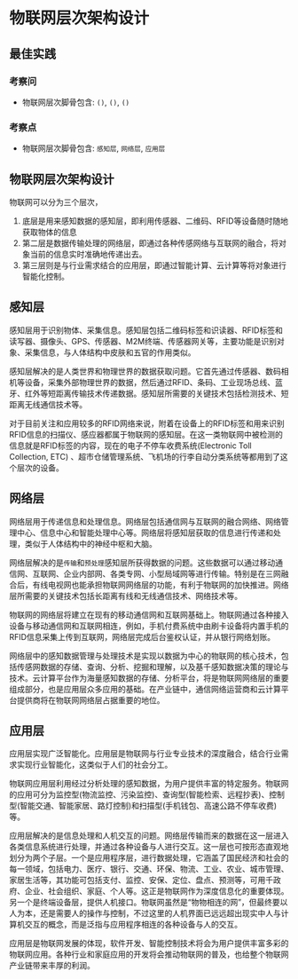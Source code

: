# 物联网层次架构设计

## 最佳实践

### 考察问

- 物联网层次脚骨包含: `()`, `()`, `()`

### 考察点

- 物联网层次脚骨包含: `感知层`, `网络层`, `应用层`

## 物联网层次架构设计

物联网可以分为三个层次，

1. 底层是用来感知数据的感知层，即利用传感器、二维码、RFID等设备随时随地获取物体的信息
2. 第二层是数据传输处理的网络层，即通过各种传感网络与互联网的融合，将对象当前的信息实时准确地传递出去。
3. 第三层则是与行业需求结合的应用层，即通过智能计算、云计算等将对象进行智能化控制。

## 感知层

感知层用于识别物体、采集信息。感知层包括二维码标签和识读器、RFID标签和读写器、摄像头、GPS、传感器、M2M终端、传感器网关等，主要功能是识别对象、采集信息，与人体结构中皮肤和五官的作用类似。

感知层解决的是人类世界和物理世界的数据获取问题。它首先通过传感器、数码相机等设备，采集外部物理世界的数据，然后通过RFID、条码、工业现场总线、蓝牙、红外等短距离传输技术传递数据。感知层所需要的关键技术包括检测技术、短距离无线通信技术等。

对于目前关注和应用较多的RFID网络来说，附着在设备上的RFID标签和用来识别RFID信息的扫描仪、感应器都属于物联网的感知层。在这一类物联网中被检测的信息就是RFID标签的内容，现在的电子不停车收费系统(Electronic Toll Collection, ETC) 、超市仓储管理系统、飞机场的行李自动分类系统等都用到了这个层次的设备。

## 网络层

网络层用于传递信息和处理信息。网络层包括通信网与互联网的融合网络、网络管理中心、信息中心和智能处理中心等。网络层将感知层获取的信息进行传递和处理，类似于人体结构中的神经中枢和大脑。

网络层解决的是`传输`和`预处理`感知层所获得数据的问题。这些数据可以通过移动通信网、互联网、企业内部网、各类专网、小型局域网等进行传输。特别是在三网融合后，有线电视网也能承担物联网网络层的功能，有利于物联网的加快推进。网络层所需要的关键技术包括长距离有线和无线通信技术、网络技术等。

物联网的网络层将建立在现有的移动通信网和互联网基础上。物联网通过各种接入设备与移动通信网和互联网相连，例如，手机付费系统中由刷卡设备将内置手机的RFID信息采集上传到互联网，网络层完成后台鉴权认证，并从银行网络划账。

网络层中的感知数据管理与处理技术是实现以数据为中心的物联网的核心技术，包括传感网数据的存储、查询、分析、挖掘和理解，以及基千感知数据决策的理论与技术。云计算平台作为海量感知数据的存储、分析平台，将是物联网网络层的重要组成部分，也是应用层众多应用的基础。在产业链中，通信网络运营商和云计算平台提供商将在物联网网络层占据重要的地位。

## 应用层

应用层实现广泛智能化。应用层是物联网与行业专业技术的深度融合，结合行业需求实现行业智能化，这类似于人们的社会分工。

物联网应用层利用经过分析处理的感知数据，为用户提供丰富的特定服务。物联网的应用可分为监控型(物流监控、污染监控)、查询型(智能检索、远程抄表)、控制型(智能交通、智能家居、路灯控制)和扫描型(手机钱包、高速公路不停车收费)等。

应用层解决的是信息处理和人机交互的问题。网络层传输而来的数据在这一层进入各类信息系统进行处理，并通过各种设备与人进行交互。这一层也可按形态直观地划分为两个子层。一个是应用程序层，进行数据处理，它涵盖了国民经济和社会的每一领域，包括电力、医疗、银行、交通、环保、物流、工业、农业、城市管理、家居生活等，其功能可包括支付、监控、安保、定位、盘点、预测等，可用千政府、企业、社会组织、家庭、个人等。这正是物联网作为深度信息化的重要体现。另一个是终端设备层，提供人机接口。物联网虽然是“物物相连的网”，但最终要以人为本，还是需要人的操作与控制，不过这里的人机界面已远远超出现实中人与计算机交互的概念，而是泛指与应用程序相连的各种设备与人的交互。

应用层是物联网发展的体现，软件开发、智能控制技术将会为用户提供丰富多彩的物联网应用。各种行业和家庭应用的开发将会推动物联网的普及，也给整个物联网产业链带来丰厚的利润。
